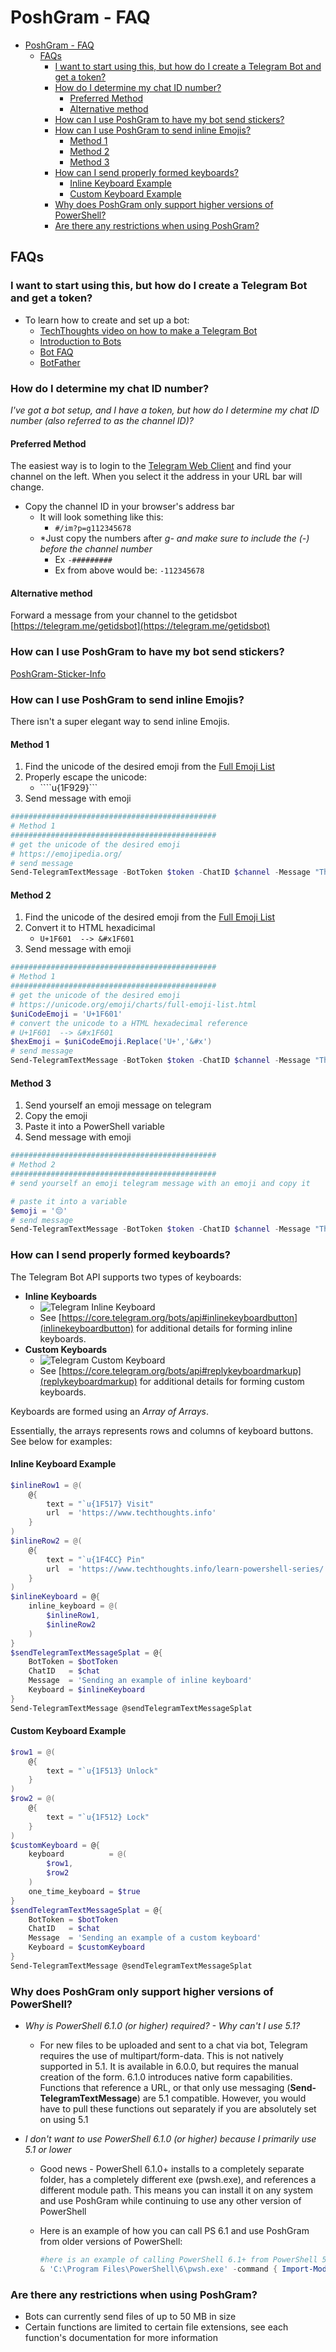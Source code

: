 # PoshGram - FAQ

- [PoshGram - FAQ](#poshgram---faq)
  - [FAQs](#faqs)
    - [I want to start using this, but how do I create a Telegram Bot and get a token?](#i-want-to-start-using-this-but-how-do-i-create-a-telegram-bot-and-get-a-token)
    - [How do I determine my chat ID number?](#how-do-i-determine-my-chat-id-number)
      - [Preferred Method](#preferred-method)
      - [Alternative method](#alternative-method)
    - [How can I use PoshGram to have my bot send stickers?](#how-can-i-use-poshgram-to-have-my-bot-send-stickers)
    - [How can I use PoshGram to send inline Emojis?](#how-can-i-use-poshgram-to-send-inline-emojis)
      - [Method 1](#method-1)
      - [Method 2](#method-2)
      - [Method 3](#method-3)
    - [How can I send properly formed keyboards?](#how-can-i-send-properly-formed-keyboards)
      - [Inline Keyboard Example](#inline-keyboard-example)
      - [Custom Keyboard Example](#custom-keyboard-example)
    - [Why does PoshGram only support higher versions of PowerShell?](#why-does-poshgram-only-support-higher-versions-of-powershell)
    - [Are there any restrictions when using PoshGram?](#are-there-any-restrictions-when-using-poshgram)

## FAQs

### I want to start using this, but how do I create a Telegram Bot and get a token?

- To learn how to create and set up a bot:
  - [TechThoughts video on how to make a Telegram Bot](https://youtu.be/UhZtrhV7t3U)
  - [Introduction to Bots](https://core.telegram.org/bots)
  - [Bot FAQ](https://core.telegram.org/bots/faq)
  - [BotFather](https://t.me/BotFather)

### How do I determine my chat ID number?

*I've got a bot setup, and I have a token, but how do I determine my chat ID number (also referred to as the channel ID)?*

#### Preferred Method

The easiest way is to login to the [Telegram Web Client](https://web.telegram.org/#/login) and find your channel on the left. When you select it the address in your URL bar will change.

- Copy the channel ID in your browser's address bar
  - It will look something like this:
    - ```#/im?p=g112345678```
  - *Just copy the numbers after **g*- and make sure to include the (-) before the channel number*
    - Ex ```-#########```
    - Ex from above would be: ```-112345678```

#### Alternative method

Forward a message from your channel to the getidsbot [https://telegram.me/getidsbot](https://telegram.me/getidsbot)

### How can I use PoshGram to have my bot send stickers?

[PoshGram-Sticker-Info](docs/PoshGram-Sticker-Info.md)

### How can I use PoshGram to send inline Emojis?

There isn't a super elegant way to send inline Emojis.

#### Method 1

1. Find the unicode of the desired emoji from the [Full Emoji List](https://emojipedia.org/)
1. Properly escape the unicode:
    - ````u{1F929}```
1. Send message with emoji

```powershell
##############################################
# Method 1
##############################################
# get the unicode of the desired emoji
# https://emojipedia.org/
# send message
Send-TelegramTextMessage -BotToken $token -ChatID $channel -Message "This is a star-struck face: `u{1F929}"
```

#### Method 2

1. Find the unicode of the desired emoji from the [Full Emoji List](https://unicode.org/emoji/charts/full-emoji-list.html)
1. Convert it to HTML hexadicimal
    - ```U+1F601  --> &#x1F601```
1. Send message with emoji

```powershell
##############################################
# Method 1
##############################################
# get the unicode of the desired emoji
# https://unicode.org/emoji/charts/full-emoji-list.html
$uniCodeEmoji = 'U+1F601'
# convert the unicode to a HTML hexadecimal reference
# U+1F601  --> &#x1F601
$hexEmoji = $uniCodeEmoji.Replace('U+','&#x')
# send message
Send-TelegramTextMessage -BotToken $token -ChatID $channel -Message "This is a smiley face: $hexEmoji"
```

#### Method 3

1. Send yourself an emoji message on telegram
1. Copy the emoji
1. Paste it into a PowerShell variable
1. Send message with emoji

```powershell
##############################################
# Method 2
##############################################
# send yourself an emoji telegram message with an emoji and copy it

# paste it into a variable
$emoji = '😔'
# send message
Send-TelegramTextMessage -BotToken $token -ChatID $channel -Message "This is a sad face: $emoji"
```

### How can I send properly formed keyboards?

The Telegram Bot API supports two types of keyboards:

- **Inline Keyboards**
  - ![Telegram Inline Keyboard](../media/telegram_inline_keyboard.png "Telegram Inline Keyboard example")
  - See [https://core.telegram.org/bots/api#inlinekeyboardbutton](inlinekeyboardbutton) for additional details for forming inline keyboards.
- **Custom Keyboards**
  - ![Telegram Custom Keyboard](../media/telegram_custom_keyboard.png "Telegram Custom Keyboard example")
  - See [https://core.telegram.org/bots/api#replykeyboardmarkup](replykeyboardmarkup) for additional details for forming custom keyboards.

Keyboards are formed using an *Array of Arrays*.

Essentially, the arrays represents rows and columns of keyboard buttons. See below for examples:

#### Inline Keyboard Example

```powershell
$inlineRow1 = @(
    @{
        text = "`u{1F517} Visit"
        url  = 'https://www.techthoughts.info'
    }
)
$inlineRow2 = @(
    @{
        text = "`u{1F4CC} Pin"
        url  = 'https://www.techthoughts.info/learn-powershell-series/'
    }
)
$inlineKeyboard = @{
    inline_keyboard = @(
        $inlineRow1,
        $inlineRow2
    )
}
$sendTelegramTextMessageSplat = @{
    BotToken = $botToken
    ChatID   = $chat
    Message  = 'Sending an example of inline keyboard'
    Keyboard = $inlineKeyboard
}
Send-TelegramTextMessage @sendTelegramTextMessageSplat
```

#### Custom Keyboard Example

```powershell
$row1 = @(
    @{
        text = "`u{1F513} Unlock"
    }
)
$row2 = @(
    @{
        text = "`u{1F512} Lock"
    }
)
$customKeyboard = @{
    keyboard          = @(
        $row1,
        $row2
    )
    one_time_keyboard = $true
}
$sendTelegramTextMessageSplat = @{
    BotToken = $botToken
    ChatID   = $chat
    Message  = 'Sending an example of a custom keyboard'
    Keyboard = $customKeyboard
}
Send-TelegramTextMessage @sendTelegramTextMessageSplat
```

### Why does PoshGram only support higher versions of PowerShell?

- *Why is PowerShell 6.1.0 (or higher) required? - Why can't I use 5.1?*
  - For new files to be uploaded and sent to a chat via bot, Telegram requires the use of multipart/form-data. This is not natively supported in 5.1. It is available in 6.0.0, but requires the manual creation of the form. 6.1.0 introduces native form capabilities. Functions that reference a URL, or that only use messaging  (**Send-TelegramTextMessage**) are 5.1 compatible. However, you would have to pull these functions out separately if you are absolutely set on using 5.1

- *I don't want to use PowerShell 6.1.0 (or higher) because I primarily use 5.1 or lower*
  - Good news - PowerShell 6.1.0+ installs to a completely separate folder, has a completely different exe (pwsh.exe), and references a different module path. This means you can install it on any system and use PoshGram while continuing to use any other version of PowerShell
  - Here is an example of how you can call PS 6.1 and use PoshGram from older versions of PowerShell:

    ```powershell
    #here is an example of calling PowerShell 6.1+ from PowerShell 5.1 to send a Telegram message with PoshGram
    & 'C:\Program Files\PowerShell\6\pwsh.exe' -command { Import-Module PoshGram;$token = '#########:xxxxxxx-xxxxxxxxxxxxxxxxxxxxxxxxxxx';$chat = '-nnnnnnnnn';Send-TelegramTextMessage -BotToken $token -ChatID $chat -Message "Test from 5.1 calling 6.1 to send Telegram Message via PoshGram" }
    ```

### Are there any restrictions when using PoshGram?

- Bots can currently send files of up to 50 MB in size
- Certain functions are limited to certain file extensions, see each function's documentation for more information
